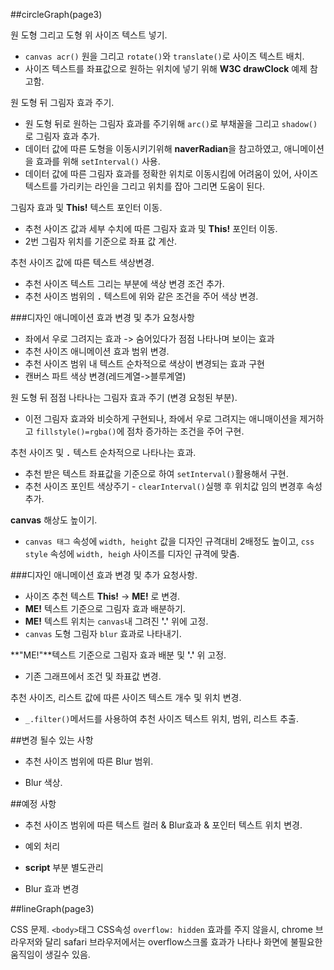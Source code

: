 ##circleGraph(page3)

원 도형 그리고 도형 위 사이즈 텍스트 넣기.
   - `canvas acr()` 원을 그리고 `rotate()`와 `translate()`로 사이즈 텍스트 배치.
   - 사이즈 텍스트를 좌표값으로 원하는 위치에 넣기 위해 **W3C drawClock** 예제 참고함.
   
   
원 도형 뒤 그림자 효과 주기.
   - 원 도형 뒤로 원하는 그림자 효과를 주기위해 `arc()`로 부채꼴을 그리고 `shadow()`로 그림자 효과 추가.
   - 데이터 값에 따른 도형을 이동시키기위해 **naverRadian**을 참고하였고, 애니메이션을 효과를 위해 `setInterval()` 사용.
   - 데이터 값에 따른 그림자 효과를 정확한 위치로 이동시킴에 어려움이 있어, 사이즈 텍스트를 가리키는 라인을 그리고 위치를 잡아 그리면 도움이 된다.


그림자 효과 및 **This!** 텍스트 포인터 이동.
   - 추천 사이즈 값과 세부 수치에 따른 그림자 효과 및 **This!** 포인터 이동.
   - 2번 그림자 위치를 기준으로 좌표 값 계산.


추천 사이즈 값에 따른 텍스트 색상변경.
   - 추천 사이즈 텍스트 그리는 부분에 색상 변경 조건 추가.
   - 추천 사이즈 범위의 **`.`** 텍스트에 위와 같은 조건을 주어 색상 변경.


###디자인 애니메이션 효과 변경 및 추가 요청사항
   - 좌에서 우로 그려지는 효과 -> 숨어있다가 점점 나타나며 보이는 효과
   - 추천 사이즈 애니메이션 효과 범위 변경.
   - 추천 사이즈 범위 내 텍스트 순차적으로 색상이 변경되는 효과 구현
   - 캔버스 파트 색상 변경(레드계열->블루계열)


원 도형 뒤 점점 나타나는 그림자 효과 주기 (변경 요청된 부분).
   - 이전 그림자 효과와 비슷하게 구현되나, 좌에서 우로 그려지는 애니매이션을 제거하고 `fillstyle()=rgba()`에 점차 증가하는 조건을 주어 구현.


추천 사이즈 및 **`.`** 텍스트 순차적으로 나타나는 효과.
   - 추천 받은 텍스트 좌표값을 기준으로 하여 `setInterval()`활용해서 구현.
   - 추천 사이즈 포인트 색상주기 - `clearInterval()`실행 후 위치값 임의 변경후 속성 추가.


**canvas** 해상도 높이기.
   - `canvas 태그` 속성에 `width, height` 값을 디자인 규격대비 2배정도 높이고, `css style` 속성에 `width, heigh` 사이즈를 디자인 규격에 맞춤.


###디자인 애니메이션 효과 변경 및 추가 요청사항.
   - 사이즈 추천 텍스트 **This!** -> **ME!** 로 변경.
   - **ME!** 텍스트 기준으로 그림자 효과 배분하기.
   - **ME!** 텍스트 위치는 `canvas`내 그려진 **'.'** 위에 고정.
   - `canvas` 도형 그림자 `blur` 효과로 나타내기.


**"ME!"**텍스트 기준으로 그림자 효과 배분 및 **'.'** 위 고정.
   - 기존 그래프에서 조건 및 좌표값 변경.


추천 사이즈, 리스트 값에 따른 사이즈 텍스트 개수 및 위치 변경.
   - `_.filter()`메서드를 사용하여 추천 사이즈 텍스트 위치, 범위, 리스트 추출.



##변경 될수 있는 사항
  - 추천 사이즈 범위에 따른 Blur 범위.
  
  - Blur 색상.




##예정 사항
    
 - 추천 사이즈 범위에 따른 텍스트 컬러 & Blur효과 & 포인터 텍스트 위치 변경.

 - 예외 처리
 
 - **script** 부분 별도관리
 
 -  Blur 효과 변경




##lineGraph(page3)

  CSS 문제.
    `<body>`태그 CSS속성 `overflow: hidden` 효과를 주지 않을시, chrome 브라우저와 달리 safari 브라우저에서는 overflow스크롤 효과가 나타나 화면에 불필요한 움직임이 생길수 있음.
    
      
